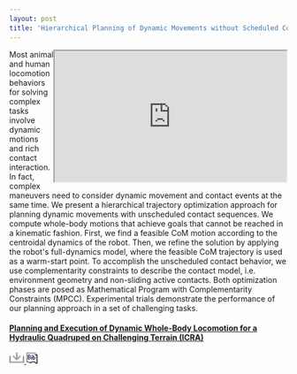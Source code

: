 ```yaml
---
layout: post
title: 'Hierarchical Planning of Dynamic Movements without Scheduled Contact Sequences'
---
```


  <iframe class="embed-responsive-item" allowfullscreen="allowfullscreen"
    width="420" height="237"
    src="https://youtube.com/embed/nfe_T04q2Ds"
    style="float: right; "
    marginwidth="10">
  </iframe>


Most animal and human locomotion behaviors for solving complex tasks involve dynamic motions and rich contact interaction. In fact, complex maneuvers need to consider dynamic movement and contact events at the same time. We present a hierarchical trajectory optimization approach for planning dynamic movements with unscheduled contact sequences. We compute whole-body motions that achieve goals that cannot be reached in a kinematic fashion. First, we find a feasible CoM motion according to the centroidal dynamics of the robot. Then, we refine the solution by applying the robot's full-dynamics model, where the feasible CoM trajectory is used as a warm-start point. To accomplish the unscheduled contact behavior, we use complementarity constraints to describe the contact model, i.e. environment geometry and non-sliding active contacts. Both optimization phases are posed as Mathematical Program with Complementarity Constraints (MPCC). Experimental trials demonstrate the performance of our planning approach in a set of challenging tasks.


  #### [Planning and Execution of Dynamic Whole-Body Locomotion for a Hydraulic Quadruped on Challenging Terrain (ICRA)](/assets/pdf/locomotion15icra.pdf)
  
  <a href="/assets/pdf/locomotion15icra.pdf">
    <img src="/assets/img/download.png" alt="Drawing" style="height: 20px;"/>
  </a>
  <a href="/assets/bibtex/locomotion15icra.bib">
    <img src="/assets/img/bibtex.jpeg" alt="Drawing" style="height: 20px;"/>
  </a>
